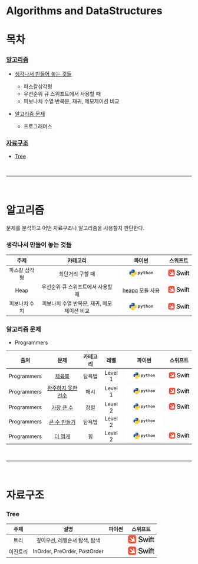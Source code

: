 # Algorithms and DataStructures

# 목차
### [알고리즘](#algo)
* [생각나서 만들어 놓는 것들](#my)
  * 파스칼삼각형
  * 우선순위 큐 스위프트에서 사용할 때
  * 피보나치 수열 반복문, 재귀, 메모제이션 비교

* [알고리즘 문제](#algorithm_problem)
  * 프로그래머스

### [자료구조](#ds)
* [Tree](/DataStructures/DataStructures.md/#tree)


<br>

---

<br>


# <a id="algo">알고리즘</a>

문제를 분석하고 어떤 자료구조나 알고리즘을 사용할지 판단한다.

### <a id="my">생각나서 만들어 놓는 것들</a>
| 주제 | 카테고리 | 파이썬 | 스위프트 |  
|:-------------:|:-------------:|:-------------:|:-------------:|
| 파스칼 삼각형 | 최단거리 구할 때 | [![](/images/python_logo.png?raw=true)](/Algorithms/My/pascal_triangle/pascal_triangle.py) | [![](/images/swift_logo.png?raw=true)](/Algorithms/My/pascal_triangle/pascal_triangle.swift) |
| Heap | 우선순위 큐 스위프트에서 사용할 때 | [heapq](https://docs.python.org/ko/3/library/heapq.html?highlight=queue#module-heapq) 모듈 사용 | [![](/images/swift_logo.png?raw=true)](/Algorithms/My/heap/Heap.swift) |
| 피보나치 수치 | 피보나치 수열 반복문, 재귀, 메모제이션 비교 | [![](/images/python_logo.png?raw=true)](/Algorithms/My/Fibonacci/Fibonacci.py) | [![](/images/swift_logo.png?raw=true)](/Algorithms/My/Fibonacci/Fibonacci.swift) |


### <a id="algorithm_problem">알고리즘 문제</a>

* Programmers

| 출처 | 문제 | 카테고리 | 레벨 | 파이썬 | 스위프트 |
|:-------------:|:-------------:|:-------------:|:-------------:|:-------------:|:-------------:|
| Programmers | [체육복](https://programmers.co.kr/learn/courses/30/lessons/42862) | 탐욕법 | Level 1 | [![](/images/python_logo.png?raw=true)](/Algorithms/Programmers/체육복/Gymcloth_Greedy.py) | [![](/images/swift_logo.png?raw=true)](/Algorithms/Programmers/체육복/GymCloth.swift) |
| Programmers | [완주하지 못한 선수](https://programmers.co.kr/learn/courses/30/lessons/42576) | 해시 | Level 1 | [![](/images/python_logo.png?raw=true)](/Algorithms/Programmers/완주하지못한선수/Marathon_Hash.py) | [![](/images/swift_logo.png?raw=true)](/Algorithms/Programmers/완주하지못한선수/Marathon.swift) |
| Programmers | [가장 큰 수](https://programmers.co.kr/learn/courses/30/lessons/42746) | 정렬 | Level 2 | [![](/images/python_logo.png?raw=true)](/Algorithms/Programmers/가장큰수/MaximumNumber_Sort.py) | [![](/images/swift_logo.png?raw=true)](/Algorithms/Programmers/가장큰수/MaximumNumber.swift) |
| Programmers | [큰 수 만들기](https://programmers.co.kr/learn/courses/30/lessons/42883) | 탐욕법 | Level 2 | [![](/images/python_logo.png?raw=true)](/Algorithms/Programmers/MakingBigNumber_Greedy.py) | |
| Programmers | [더 맵게](https://programmers.co.kr/learn/courses/30/lessons/42626) | 힙 | Level 2 | [![](/images/python_logo.png?raw=true)](/Algorithms/Programmers/더맵게/MakeHotter.py) | [![](/images/swift_logo.png?raw=true)](/Algorithms/Programmers/더맵게/MakeHotter.swift) |

<br>

---

<br>

# <a id="ds">자료구조</a>

### <a id="tree">Tree</a>
| 주제 | 설명 | 파이썬 | 스위프트 |  
|:-------------:|:-------------:|:-------------:|:-------------:|
| 트리 | 깊이우선, 레벨순서 탐색, 탐색 |  | [![](/images/swift_logo.png?raw=true)](/DataStructures/Tree/Tree.swift) |
| 이진트리 | InOrder, PreOrder, PostOrder |  | [![](/images/swift_logo.png?raw=true)](/DataStructures/Tree/BinaryTree.swift) |
